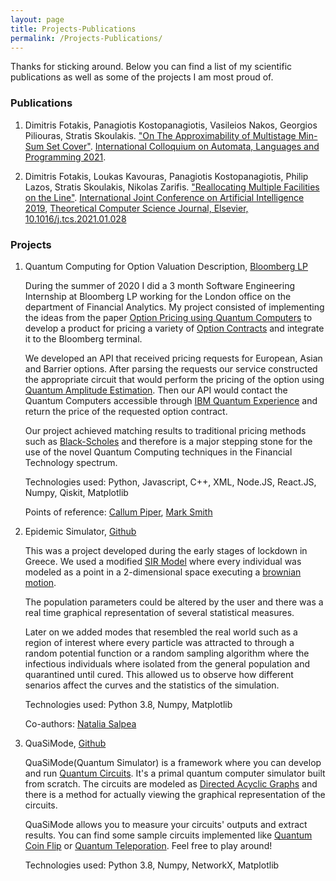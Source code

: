 ```yaml
---
layout: page
title: Projects-Publications
permalink: /Projects-Publications/
---
```


Thanks for sticking around. Below you can find a list of my scientific publications as
well as some of the projects I am most proud of.

### Publications

1. Dimitris Fotakis, Panagiotis Kostopanagiotis, Vasileios Nakos, Georgios Piliouras, Stratis Skoulakis. ["On The Approximability of Multistage Min-Sum Set Cover"](https://drops.dagstuhl.de/opus/volltexte/2021/14134/). [International Colloquium on Automata, Languages and Programming 2021](http://easyconferences.eu/icalp2021/).

2. Dimitris Fotakis, Loukas Kavouras, Panagiotis Kostopanagiotis, Philip Lazos,
   Stratis Skoulakis, Nikolas Zarifis. ["Reallocating Multiple Facilities on the
   Line"](https://arxiv.org/abs/1905.12379). [International Joint Conference on
   Artificial Intelligence 2019](https://ijcai19.org/), [Theoretical Computer
   Science Journal, Elsevier, 10.1016/j.tcs.2021.01.028
   ](https://www.sciencedirect.com/science/article/abs/pii/S0304397521000517)

### Projects

1. Quantum Computing for Option Valuation Description, [Bloomberg
   LP](https://www.bloomberg.com/company/)

    During the summer of 2020 I did a 3 month Software Engineering Internship at Bloomberg LP
    working for the London office on the department of Financial Analytics. My
    project consisted of implementing the ideas from the paper [Option Pricing
    using Quantum Computers](https://arxiv.org/abs/1905.02666) to develop a
    product for pricing a variety of [Option
    Contracts](https://www.investopedia.com/terms/o/option.asp) and integrate
    it to the Bloomberg terminal.

    We developed an API that received pricing requests for
    European, Asian and Barrier options. After
    parsing the requests our service constructed the appropriate circuit that
    would perform the pricing of the option using [Quantum Amplitude Estimation](https://arxiv.org/abs/quant-ph/0005055).
    Then our API would contact the Quantum Computers accessible
    through [IBM Quantum Experience](https://quantum-computing.ibm.com/) and
    return the price of the requested option contract.

    Our project achieved matching results to traditional pricing methods such
    as
    [Black-Scholes](https://en.wikipedia.org/wiki/Black%E2%80%93Scholes_model)
    and therefore is a major stepping stone for the use of the novel Quantum
    Computing techniques in the Financial Technology spectrum.

    Technologies used: Python, Javascript, C++, XML, Node.JS, React.JS, Numpy,
    Qiskit, Matplotlib

    Points of reference: [Callum
    Piper](https://www.linkedin.com/in/callum-piper-3691373/?originalSubdomain=uk),
    [Mark Smith](https://www.linkedin.com/in/mark-smith-038a6b162/)

2. Epidemic Simulator,
   [Github](https://github.com/infinity4471/Epidemic-Simulator)

   This was a project developed during the early stages of lockdown in Greece.
   We used a modified [SIR
   Model](https://en.wikipedia.org/wiki/Compartmental_models_in_epidemiology)
   where every individual was modeled as a point in a 2-dimensional space
   executing a [brownian
   motion](https://en.wikipedia.org/wiki/Brownian_motion).
   
   The population parameters could be altered by the user and there was a real
   time graphical representation of several statistical measures.

   Later on we added modes that resembled the real world such as a region of
   interest where every particle was attracted to through a random potential
   function or a random sampling algorithm where the infectious individuals
   where isolated from the general population and quarantined until cured. This
   allowed us to observe how different senarios affect the curves and the
   statistics of the simulation.

   Technologies used: Python 3.8, Numpy, Matplotlib

   Co-authors: [Natalia Salpea](https://github.com/nattienat09)

3. QuaSiMode, [Github](https://github.com/infinity4471/QuaSiMode)

    QuaSiMode(Quantum Simulator) is a framework where you can develop and run
    [Quantum Circuits](https://en.wikipedia.org/wiki/Quantum_circuit). It's a
    primal quantum computer simulator built from scratch. The circuits are 
    modeled as [Directed Acyclic Graphs](https://en.wikipedia.org/wiki/Directed_acyclic_graph)
    and there is a method for actually viewing the graphical representation of
    the circuits.

    QuaSiMode allows you to measure your circuits' outputs and extract results. You can
    find some sample circuits implemented like [Quantum Coin
    Flip](https://github.com/infinity4471/QuaSiMode/blob/master/entanglement.py)
    or [Quantum
    Teleporation](https://en.wikipedia.org/wiki/Quantum_teleportation). Feel
    free to play around!

    Technologies used: Python 3.8, Numpy, NetworkX, Matplotlib
